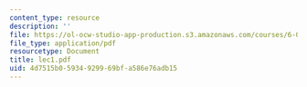 ```yaml
---
content_type: resource
description: ''
file: https://ol-ocw-studio-app-production.s3.amazonaws.com/courses/6-046j-introduction-to-algorithms-sma-5503-fall-2005/4d7515b05934929969bfa586e76adb15_lec1.pdf
file_type: application/pdf
resourcetype: Document
title: lec1.pdf
uid: 4d7515b0-5934-9299-69bf-a586e76adb15
---
```

